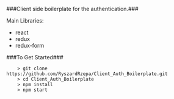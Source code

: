 ###Client side boilerplate for the authentication.###

Main Libraries: 
- react
- redux
- redux-form



###To Get Started###

```
	> git clone https://github.com/RyszardRzepa/Client_Auth_Boilerplate.git
	> cd Client_Auth_Boilerplate
	> npm install
	> npm start
```
